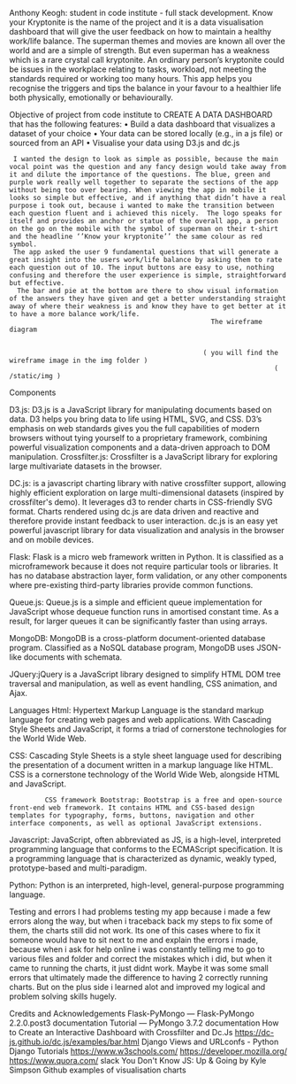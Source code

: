 
Anthony Keogh: student in code institute - full stack development.
    Know your Kryptonite is the name of the project and it is a data visualisation dashboard that will give the user feedback on how to maintain a healthy work/life balance.   The superman themes and movies are known all over the world and are a simple of strength. But even superman has a weakness which is a rare crystal call kryptonite. An ordinary person’s kryptonite could be issues in the workplace relating to tasks, workload, not meeting the standards required or working too many hours. This app helps you recognise the triggers and tips the balance in your favour to a healthier life both physically, emotionally or behaviourally.

Objective of project from code institute to CREATE A DATA DASHBOARD that has the following features:
•	Build a data dashboard that visualizes a dataset of your choice
•	Your data can be stored locally (e.g., in a js file) or sourced from an API
•	Visualise your data using D3.js and dc.js


     I wanted the design to look as simple as possible, because the main vocal point was the question and any fancy design would take away from it and dilute the importance of the questions. The blue, green and purple work really well together to separate the sections of the app without being too over bearing. When viewing the app in mobile it looks so simple but effective, and if anything that didn’t have a real purpose i took out, because i wanted to make the transition between each question fluent and i achieved this nicely.  The logo speaks for itself and provides an anchor or statue of the overall app, a person on the go on the mobile with the symbol of superman on their t-shirt and the headline ‘’Know your kryptonite’’ the same colour as red symbol.
     The app asked the user 9 fundamental questions that will generate a great insight into the users work/life balance by asking them to rate each question out of 10. The input buttons are easy to use, nothing confusing and therefore the user experience is simple, straightforward but effective. 
      The bar and pie at the bottom are there to show visual information of the answers they have given and get a better understanding straight away of where their weakness is and know they have to get better at it to have a more balance work/life.
                                                       The wireframe diagram   
 
 
                                                     ( you will find the wireframe image in the img folder )
                                                                       ( /static/img )
 
 
 
 
 

Components


D3.js: D3.js is a JavaScript library for manipulating documents based on data. D3 helps you bring data to life using HTML, SVG, and CSS. D3’s emphasis on web standards gives you the full capabilities of modern browsers without tying yourself to a proprietary framework, combining powerful visualization components and a data-driven approach to DOM manipulation.
Crossfilter.js: Crossfilter is a JavaScript library for exploring large multivariate datasets in the browser. 


DC.js: is a javascript charting library with native crossfilter support, allowing highly efficient exploration on large multi-dimensional datasets (inspired by crossfilter's demo). It leverages d3 to render charts in CSS-friendly SVG format. Charts rendered using dc.js are data driven and reactive and therefore provide instant feedback to user interaction. dc.js is an easy yet powerful javascript library for data visualization and analysis in the browser and on mobile devices.


Flask: Flask is a micro web framework written in Python. It is classified as a microframework because it does not require particular tools or libraries. It has no database abstraction layer, form validation, or any other components where pre-existing third-party libraries provide common functions.


Queue.js: Queue.js is a simple and efficient queue implementation for JavaScript whose dequeue function runs in amortised constant time. As a result, for larger queues it can be significantly faster than using arrays.


MongoDB: MongoDB is a cross-platform document-oriented database program. Classified as a NoSQL database program, MongoDB uses JSON-like documents with schemata.


JQuery:jQuery is a JavaScript library designed to simplify HTML DOM tree traversal and manipulation, as well as event handling, CSS animation, and Ajax.

Languages
Html: Hypertext Markup Language is the standard markup language for creating web pages and web applications. With Cascading Style Sheets and JavaScript, it forms a triad of cornerstone technologies for the World Wide Web.

CSS: Cascading Style Sheets is a style sheet language used for describing the presentation of a document written in a markup language like HTML. CSS is a cornerstone technology of the World Wide Web, alongside HTML and JavaScript.
             
             CSS framework Bootstrap: Bootstrap is a free and open-source front-end web framework. It contains HTML and CSS-based design templates for typography, forms, buttons, navigation and other interface components, as well as optional JavaScript extensions.

Javascript: JavaScript, often abbreviated as JS, is a high-level, interpreted programming language that conforms to the ECMAScript specification. It is a programming language that is characterized as dynamic, weakly typed, prototype-based and multi-paradigm. 


Python: Python is an interpreted, high-level, general-purpose programming language.


Testing and errors
I had problems testing my app because i made a few errors along the way, but when i traceback back my steps to fix some of them, the charts still did not work. Its one of this cases where to fix it someone would have to sit next to me and explain the errors i made, because when i ask for help online i was constantly telling me to go to various files and folder and correct the mistakes
which i did, but when it came to running the charts, it just didnt work. Maybe it was some small errors that ultimately made the difference to having 2 correctly running charts. But on the plus side i learned alot and improved my logical and problem solving skills hugely.


Credits and Acknowledgements
Flask-PyMongo — Flask-PyMongo 2.2.0.post3 documentation
Tutorial — PyMongo 3.7.2 documentation
How to Create an Interactive Dashboard with Crossfilter and Dc.Js
https://dc-js.github.io/dc.js/examples/bar.html
Django Views and URLconfs - Python Django Tutorials
https://www.w3schools.com/
https://developer.mozilla.org/
https://www.quora.com/
slack
You Don't Know JS: Up & Going by Kyle Simpson
Github examples of visualisation charts



